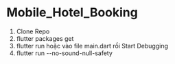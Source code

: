 # Mobile_Hotel_Booking

1. Clone Repo
2. flutter packages get
3. flutter run hoặc vào file main.dart rồi Start Debugging
4. flutter run --no-sound-null-safety
